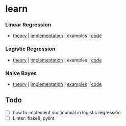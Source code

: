 # learn

### Linear Regression

- [theory](https://nickyfoto.github.io/blog/entries/linear-regression) | [implementation](https://github.com/nickyfoto/learn/blob/master/linear_regression.ipynb) | examples | [code](https://github.com/nickyfoto/learn/blob/master/lm.py)

### Logistic Regression

- [theory](https://nickyfoto.github.io/blog/entries/logistic-regression) | [implementation](https://github.com/nickyfoto/learn/blob/master/logistic_regression.ipynb) | examples | [code](https://github.com/nickyfoto/learn/blob/master/lr.py)

### Naive Bayes

- [theory](https://nickyfoto.github.io/blog/entries/naive-bayes) | [implementation](https://github.com/nickyfoto/learn/blob/master/naive_bayes.ipynb) | [examples](https://github.com/nickyfoto/learn/blob/master/naive_bayes_examples.ipynb) | [code](naive_bayes.py)

## Todo

- [ ] how to implement multinomial in logistic regression
- [ ] Linter: flake8, pylint